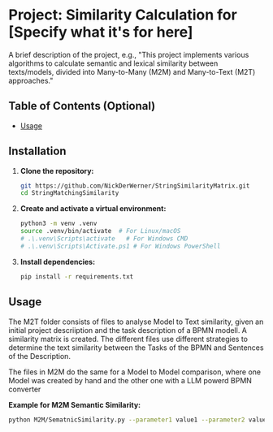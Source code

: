 # Project: Similarity Calculation for [Specify what it's for here]

A brief description of the project, e.g., "This project implements various algorithms to calculate semantic and lexical similarity between texts/models, divided into Many-to-Many (M2M) and Many-to-Text (M2T) approaches."

## Table of Contents (Optional)
* [Usage](#usage)

## Installation

1.  **Clone the repository:**
    ```bash
    git https://github.com/NickDerWerner/StringSimilarityMatrix.git
    cd StringMatchingSimilarity
    ```
2.  **Create and activate a virtual environment:**
    ```bash
    python3 -m venv .venv
    source .venv/bin/activate  # For Linux/macOS
    # .\.venv\Scripts\activate   # For Windows CMD
    # .\.venv\Scripts\Activate.ps1 # For Windows PowerShell
    ```
3.  **Install dependencies:**
    ```bash
    pip install -r requirements.txt
    ```

## Usage

The M2T folder consists of files to analyse Model to Text similarity, given an initial project descriiption and the task description of a BPMN modell. A similarity matrix is created.
The different files use different strategies to determine the text similarity between the Tasks of the BPMN and Sentences of the Description.

The files in M2M do the same for a Model to Model comparison, where one Model was created by hand and the other one with a LLM powerd BPMN converter

**Example for M2M Semantic Similarity:**
```bash
python M2M/SematnicSimilarity.py --parameter1 value1 --parameter2 value2